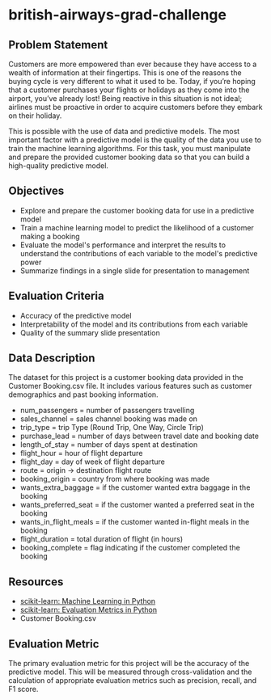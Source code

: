 # british-airways-grad-challenge

## Problem Statement
Customers are more empowered than ever because they have access to a wealth of information at their fingertips. This is one of the reasons the buying cycle is very different to what it used to be. Today, if you’re hoping that a customer purchases your flights or holidays as they come into the airport, you’ve already lost! Being reactive in this situation is not ideal; airlines must be proactive in order to acquire customers before they embark on their holiday.

This is possible with the use of data and predictive models. The most important factor with a predictive model is the quality of the data you use to train the machine learning algorithms. For this task, you must manipulate and prepare the provided customer booking data so that you can build a high-quality predictive model.

## Objectives
- Explore and prepare the customer booking data for use in a predictive model
- Train a machine learning model to predict the likelihood of a customer making a booking
- Evaluate the model's performance and interpret the results to understand the contributions of each variable to the model's predictive power
- Summarize findings in a single slide for presentation to management
## Evaluation Criteria
- Accuracy of the predictive model
- Interpretability of the model and its contributions from each variable
- Quality of the summary slide presentation
## Data Description
The dataset for this project is a customer booking data provided in the Customer Booking.csv file. It includes various features such as customer demographics and past booking information.
- num_passengers = number of passengers travelling
- sales_channel = sales channel booking was made on
- trip_type = trip Type (Round Trip, One Way, Circle Trip)
- purchase_lead = number of days between travel date and booking date
- length_of_stay = number of days spent at destination
- flight_hour = hour of flight departure
- flight_day = day of week of flight departure
- route = origin -> destination flight route
- booking_origin = country from where booking was made
- wants_extra_baggage = if the customer wanted extra baggage in the booking
- wants_preferred_seat = if the customer wanted a preferred seat in the booking
- wants_in_flight_meals = if the customer wanted in-flight meals in the booking
- flight_duration = total duration of flight (in hours)
- booking_complete = flag indicating if the customer completed the booking

## Resources
- [scikit-learn: Machine Learning in Python](https://scikit-learn.org/stable/supervised_learning.html)
- [scikit-learn: Evaluation Metrics in Python](https://scikit-learn.org/stable/modules/model_evaluation.html)
- Customer Booking.csv
## Evaluation Metric
The primary evaluation metric for this project will be the accuracy of the predictive model. This will be measured through cross-validation and the calculation of appropriate evaluation metrics such as precision, recall, and F1 score.
